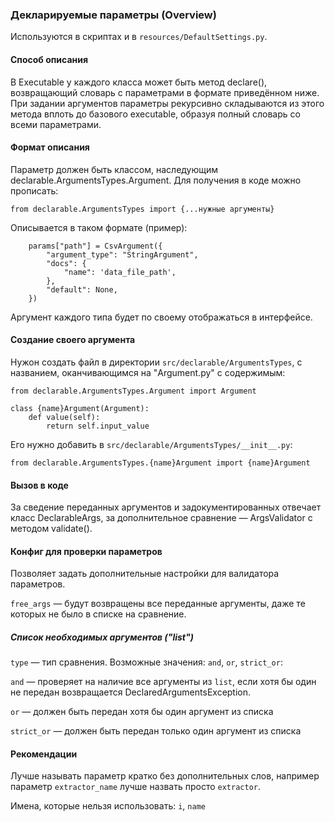### Декларируемые параметры (Overview)

Используются в скриптах и в `resources/DefaultSettings.py`.

#### Способ описания

В Executable у каждого класса может быть метод declare(), возвращающий словарь с параметрами в формате приведённом ниже. При задании аргументов параметры рекурсивно складываются из этого метода вплоть до базового executable, образуя полный словарь со всеми параметрами.

#### Формат описания

Параметр должен быть классом, наследующим declarable.ArgumentsTypes.Argument. Для получения в коде можно прописать:

```
from declarable.ArgumentsTypes import {...нужные аргументы}
```

Описывается в таком формате (пример):

```
    params["path"] = CsvArgument({
        "argument_type": "StringArgument",
        "docs": {
            "name": 'data_file_path',
        },
        "default": None,
    })
```

Аргумент каждого типа будет по своему отображаться в интерфейсе.

#### Создание своего аргумента

Нужон создать файл в директории `src/declarable/ArgumentsTypes`, с названием, оканчивающимся на "Argument.py" с содержимым:

```
from declarable.ArgumentsTypes.Argument import Argument

class {name}Argument(Argument):
    def value(self):
        return self.input_value

```

Его нужно добавить в `src/declarable/ArgumentsTypes/__init__.py`:

```
from declarable.ArgumentsTypes.{name}Argument import {name}Argument
```

#### Вызов в коде

За сведение переданных аргументов и задокументированных отвечает класс DeclarableArgs, за дополнительное сравнение — ArgsValidator с методом validate().

#### Конфиг для проверки параметров

Позволяет задать дополнительные настройки для валидатора параметров.

`free_args` — будут возвращены все переданные аргументы, даже те которых не было в списке на сравнение.

##### Список необходимых аргументов ("list")

`type` — тип сравнения. Возможные значения: `and`, `or`, `strict_or`:

`and` — проверяет на наличие все аргументы из `list`, если хотя бы один не передан возвращается DeclaredArgumentsException.

`or` — должен быть передан хотя бы один аргумент из списка

`strict_or` — должен быть передан только один аргумент из списка

#### Рекомендации

Лучше называть параметр кратко без дополнительных слов, например параметр `extractor_name` лучше назвать просто `extractor`. 

Имена, которые нельзя использовать: `i`, `name`
